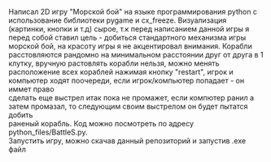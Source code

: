 Написал 2D игру "Морской бой" на языке программирования python с использование библиотеки pygame и cx_freeze.
Визуализация (картинки, кнопки и т.д) сырое, т.к перед написанием данной игры я перед собой ставил цель - добиться стандартного
механизма игры морской бой, на красоту игры я не акцентировал внимания.
Корабли расстовляются рандомно на минимальном расстоянии друг от друга в 1 клутку, вручную растовлять корабли нельзя, можно менять <br>
расположение всех кораблей нажимая кнопку "restart", игрок и компьютер ходят поочереди, если игрок/компьютер попадает - он иммет право<br>
сделать еще выстрел итак пока не промажет, если компютер ранил а затем промазал, то следующим своим выстрелом он будет пытатся добить<br>
раненый корабль.
Код можно посмотреть по адресу python_files/BattleS.py.<br>
Запустить игру, можно скачав данный репозиторий и запустив .exe файл 
